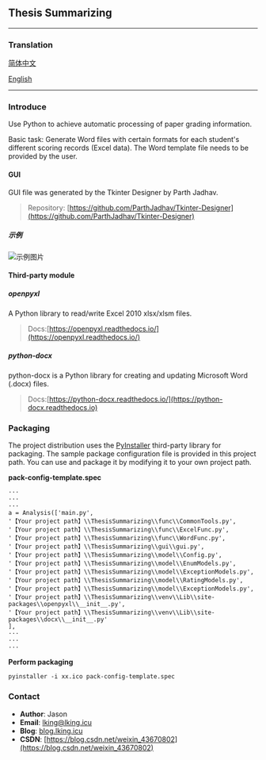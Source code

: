 
## Thesis Summarizing


--------------

### Translation


[简体中文](/b84955189/thesis-summarizing/blob/master/docs/README.zh-CN.md)

[English](/b84955189/thesis-summarizing/blob/master/README.md)

---------
### Introduce
Use Python to achieve automatic processing of paper grading information.

Basic task: Generate Word files with certain formats for each student's different scoring records (Excel data). The Word template file needs to be provided by the user.
#### GUI
GUI file was generated by the Tkinter Designer by Parth Jadhav.

> Repository: [https://github.com/ParthJadhav/Tkinter-Designer](https://github.com/ParthJadhav/Tkinter-Designer)

##### 示例
![示例图片](/b84955189/thesis-summarizing/raw/master/docs/img/example.png)
#### Third-party module
##### openpyxl
 A Python library to read/write Excel 2010 xlsx/xlsm files.

>  Docs:[https://openpyxl.readthedocs.io/](https://openpyxl.readthedocs.io/)

##### python-docx
 python-docx is a Python library for creating and updating Microsoft Word (.docx) files.

>  Docs:[https://python-docx.readthedocs.io/](https://python-docx.readthedocs.io)

### Packaging
The project distribution uses the [PyInstaller](https://pyinstaller.org) third-party library for packaging. The sample package configuration file is provided in this project path. You can use and package it by modifying it to your own project path.

**pack-config-template.spec**
```
···
···
···
a = Analysis(['main.py',
'【Your project path】\\ThesisSummarizing\\func\\CommonTools.py',
'【Your project path】\\ThesisSummarizing\\func\\ExcelFunc.py',
'【Your project path】\\ThesisSummarizing\\func\\WordFunc.py',
'【Your project path】\\ThesisSummarizing\\gui\\gui.py',
'【Your project path】\\ThesisSummarizing\\model\\Config.py',
'【Your project path】\\ThesisSummarizing\\model\\EnumModels.py',
'【Your project path】\\ThesisSummarizing\\model\\ExceptionModels.py',
'【Your project path】\\ThesisSummarizing\\model\\RatingModels.py',
'【Your project path】\\ThesisSummarizing\\model\\ExceptionModels.py',
'【Your project path】\\ThesisSummarizing\\venv\\Lib\\site-packages\\openpyxl\\__init__.py',
'【Your project path】\\ThesisSummarizing\\venv\\Lib\\site-packages\\docx\\__init__.py'
],
···
···
···
```
**Perform packaging**
```
pyinstaller -i xx.ico pack-config-template.spec
```
### Contact
 - **Author**: Jason   
 - **Email**: lking@lking.icu
 - **Blog**: [blog.lking.icu](https://blog.lking.icu)
 - **CSDN**: [https://blog.csdn.net/weixin_43670802](https://blog.csdn.net/weixin_43670802)
